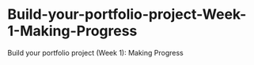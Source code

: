 # Build-your-portfolio-project-Week-1-Making-Progress
Build your portfolio project (Week 1): Making Progress
